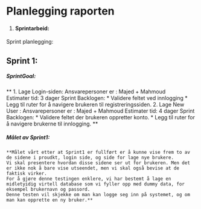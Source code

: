 # Planlegging raporten 
1. #### Sprintarbeid: 
 Sprint planlegging:
## Sprint 1: 
 ##### SprintGoal:
   ** 1. Lage Login-siden:
    Ansvarepersoner er : Majed + Mahmoud     
    Estimater tid: 3 dager 
    Sprint Backlogen:
    * Validere feltet ved innlogging 
    * Legg til ruter for å navigere brukeren til registreringssiden.
    2. Lage New User : 
    Ansvarepersoner er : Majed + Mahmoud
    Estimater tid: 4 dager
    Sprint Backlogen:
    * Validere feltet der brukeren oppretter konto. 
    * Legg til ruter for å navigere brukerne til innlogging.  **

##### Målet av Sprint1:
    **Målet vårt etter at Sprint1 er fullført er å kunne vise frem to av de sidene i proudkt, login side, og side for lage nye brukere.
    Vi skal presentere hvordan disse sidene ser ut for brukeren. Men det er ikke nok å bare vise utseendet, men vi skal også bevise at de faktisk virker.
    For å gjøre denne testingen enklere, vi har bestemt å lage en midletyidig virtell database som vi fyller opp med dummy data, for eksempel brukernavn og passord.
    Denne testen vil skjekke om man kan logge seg inn på systemet, og om man kan opprette en ny bruker.**



